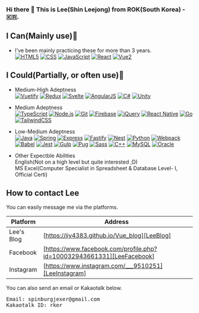 ### Hi there 👋 This is Lee(Shin Leejong) from ROK(South Korea) - 🇰🇷.

## I Can(Mainly use)💪
- I've been mainly practicing these for more than 3 years. <br />
[![HTML5](https://img.shields.io/badge/HTML5-E34F26?style=flat-square&logo=HTML5&logoColor=white)]()
[![CSS](https://img.shields.io/badge/CSS3-1572B6?style=flat-square&logo=CSS3&logoColor=white)]()
[![JavaScript](https://img.shields.io/badge/JavaScript-F7DF1D?style=flat-square&logo=JavaScript&logoColor=white)]()
[![React](https://img.shields.io/badge/React-61DAFB?style=flat-square&logo=React&logoColor=white)]()
[![Vue2](https://img.shields.io/badge/Vue-4FC08D?style=flat-square&logo=Vue.js&logoColor=white)]()

## I Could(Partially, or often use)🙂
- Medium-High Adeptness     
[![Vuetify](https://img.shields.io/badge/Vuetify-1867C0?style=flat-square&logo=Vuetify&logoColor=white)]()
[![Redux](https://img.shields.io/badge/Redux-764ABC?style=flat-square&logo=Redux&logoColor=white)]()
[![Svelte](https://img.shields.io/badge/Svelte-FF3E88?style=flat-square&logo=Svelte&logoColor=white)]()
[![AngularJS](https://img.shields.io/badge/AngularJS-E23237?style=flat-square&logo=AngularJS&logoColor=white)]()
[![C#](https://img.shields.io/badge/CSharp-239120?style=flat-square&logo=CSharp&logoColor=white)]()
[![Unity](https://img.shields.io/badge/Unity-FFFFFF?style=flat-square&logo=Unity&logoColor=white)]()

- Medium Adeptness      
[![TypeScript](https://img.shields.io/badge/TypeScript-3178C6?style=flat-square&logo=TypeScript&logoColor=white)]()
[![Node.js](https://img.shields.io/badge/Node.js-339933?style=flat-square&logo=Node.js&logoColor=white)]()
[![Git](https://img.shields.io/badge/Git-FFCA28?style=flat-square&logo=Firebase&logoColor=white)]()
[![Firebase](https://img.shields.io/badge/Firebase-FFCA28?style=flat-square&logo=Firebase&logoColor=white)]()
[![jQuery](https://img.shields.io/badge/jQuery-0769AD?style=flat-square&logo=jQuery&logoColor=white)]()
[![React Native](https://img.shields.io/badge/React_Native-61DAFB?style=flat-square&logo=React&logoColor=white)]()
[![Go](https://img.shields.io/badge/Go-00ADD8?style=flat-square&logo=Go&logoColor=white)]()
[![TailwindCSS](https://img.shields.io/badge/TailwindCSS-38B2AC?style=flat-square&logo=tailwindcss&logoColor=white)]()

- Low-Medium Adeptness      
[![Java](https://img.shields.io/badge/Java-007396?style=flat-square&logo=Java&logoColor=white)]()
[![Spring](https://img.shields.io/badge/Spring-6DB33F?style=flat-square&logo=Spring&logoColor=white)]()
[![Express](https://img.shields.io/badge/Express-000000?style=flat-square&logo=Express&logoColor=white)]()
[![Fastify](https://img.shields.io/badge/Fastify-000000?style=flat-square&logo=Fastify&logoColor=white)]()
[![Nest](https://img.shields.io/badge/NestJS-E0234E?style=flat-square&logo=NestJS&logoColor=white)]()
[![Python](https://img.shields.io/badge/Python-3776AB?style=flat-square&logo=Python&logoColor=white)]()
[![Webpack](https://img.shields.io/badge/Webpack-8DD6F9?style=flat-square&logo=Webpack&logoColor=white)]()
[![Babel](https://img.shields.io/badge/Babel-F9DC3E?style=flat-square&logo=Babel&logoColor=white)]()
[![Jest](https://img.shields.io/badge/Jest-C21325?style=flat-square&logo=Jest&logoColor=white)]()
[![Gulp](https://img.shields.io/badge/Gulp-CF4647?style=flat-square&logo=gulp&logoColor=white)]()
[![Pug](https://img.shields.io/badge/Pug-A86454?style=flat-square&logo=Pug&logoColor=white)]()
[![Sass](https://img.shields.io/badge/Sass-CC6699?style=flat-square&logo=Sass&logoColor=white)]()
[![C++](https://img.shields.io/badge/C++-00599C?style=flat-square&logo=C%2B%2B&logoColor=white)]()
[![MySQL](https://img.shields.io/badge/MySQL-4479A1?style=flat-square&logo=MySQL&logoColor=white)]()
[![Oracle](https://img.shields.io/badge/Oracle-F80000?style=flat-square&logo=Oracle&logoColor=white)]()

- Other Expectble Abilities <br />
English(Not on a high level but quite interested ;D) <br />
MS Excel(Computer Specialist in Spreadsheet & Database Level- I, Official Certi)

## How to contact Lee

You can easily message me via the platforms.

| Platform | Address |
| ------ | ------ |
| Lee's Blog | [https://iiy4383.github.io/Vue_blog][LeeBlog] |
| Facebook | [https://www.facebook.com/profile.php?id=100032943661331][LeeFacebook] |
| Instagram | [https://www.instagram.com/___9510251][LeeInstagram] |

You can also send an email or Kakaotalk below.
<pre>
Email: spinburgjexer@gmail.com
Kakaotalk ID: rker
</pre>

   [LeeBlog]: <https://iiy4383.github.io/Vue_blog>
   [LeeFacebook]: <https://www.facebook.com/profile.php?id=100032943661331>
   [LeeInstagram]: <https://www.instagram.com/___9510251/>
